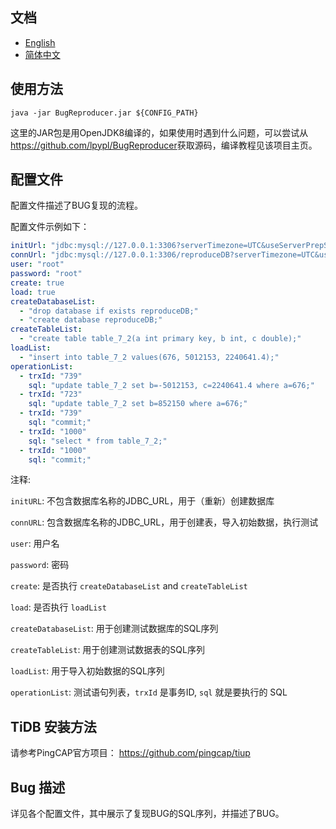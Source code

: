 ## 文档  

- [English](/README.md)  
- [简体中文](/README_CN.md)  


## 使用方法
```
java -jar BugReproducer.jar ${CONFIG_PATH}
```

这里的JAR包是用OpenJDK8编译的，如果使用时遇到什么问题，可以尝试从<https://github.com/lpypl/BugReproducer>获取源码，编译教程见该项目主页。


## 配置文件  
配置文件描述了BUG复现的流程。    

配置文件示例如下：

```yml
initUrl: "jdbc:mysql://127.0.0.1:3306?serverTimezone=UTC&useServerPrepStmts=true&cachePrepStmts=true"
connUrl: "jdbc:mysql://127.0.0.1:3306/reproduceDB?serverTimezone=UTC&useServerPrepStmts=true&cachePrepStmts=true"
user: "root"
password: "root"
create: true
load: true
createDatabaseList:
  - "drop database if exists reproduceDB;"
  - "create database reproduceDB;"
createTableList:
  - "create table table_7_2(a int primary key, b int, c double);"
loadList:
  - "insert into table_7_2 values(676, 5012153, 2240641.4);"
operationList:
  - trxId: "739"
    sql: "update table_7_2 set b=-5012153, c=2240641.4 where a=676;"
  - trxId: "723"
    sql: "update table_7_2 set b=852150 where a=676;"
  - trxId: "739"
    sql: "commit;"
  - trxId: "1000"
    sql: "select * from table_7_2;"
  - trxId: "1000"
    sql: "commit;"
```

注释:  

`initURL`: 不包含数据库名称的JDBC_URL，用于（重新）创建数据库  

`connURL`: 包含数据库名称的JDBC_URL，用于创建表，导入初始数据，执行测试  

`user`: 用户名  

`password`: 密码  

`create`: 是否执行 `createDatabaseList` and `createTableList`  

`load`: 是否执行 `loadList`  

`createDatabaseList`: 用于创建测试数据库的SQL序列  

`createTableList`: 用于创建测试数据表的SQL序列

`loadList`: 用于导入初始数据的SQL序列  

`operationList`: 测试语句列表，`trxId` 是事务ID, `sql` 就是要执行的 SQL  


## TiDB 安装方法  

请参考PingCAP官方项目： <https://github.com/pingcap/tiup>  

## Bug 描述  

详见各个配置文件，其中展示了复现BUG的SQL序列，并描述了BUG。  